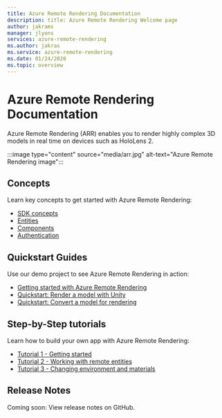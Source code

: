 ```yaml
---
title: Azure Remote Rendering Documentation
description: title: Azure Remote Rendering Welcome page
author: jakrams
manager: jlyons
services: azure-remote-rendering
ms.author: jakras
ms.service: azure-remote-rendering
ms.date: 01/24/2020
ms.topic: overview
---
```


# Azure Remote Rendering Documentation

Azure Remote Rendering (ARR) enables you to render highly complex 3D models in real time on devices such as HoloLens 2.

:::image type="content" source="media/arr.jpg" alt-text="Azure Remote Rendering image":::

## Concepts

Learn key concepts to get started with Azure Remote Rendering:

* [SDK concepts](concepts/sdk-concepts.md)
* [Entities](sdk/concepts-entities.md)
* [Components](sdk/concepts-components.md)
* [Authentication](sdk/azure-frontend-authentication.md)

## Quickstart Guides

Use our demo project to see Azure Remote Rendering in action:

* [Getting started with Azure Remote Rendering](quickstarts/getting-started.md)
* [Quickstart: Render a model with Unity](quickstarts/quickstart-render-model.md)
* [Quickstart: Convert a model for rendering](quickstarts/quickstart-convert-model.md)

## Step-by-Step tutorials

Learn how to build your own app with Azure Remote Rendering:

* [Tutorial 1 - Getting started](tutorials/tutorial-1-getting-started.md)
* [Tutorial 2 - Working with remote entities](tutorials/tutorial-2-working-with-remote-entities.md)
* [Tutorial 3 - Changing environment and materials](tutorials/tutorial-3-changing-environment-and-materials.md)

## Release Notes

Coming soon: View release notes on GitHub.
